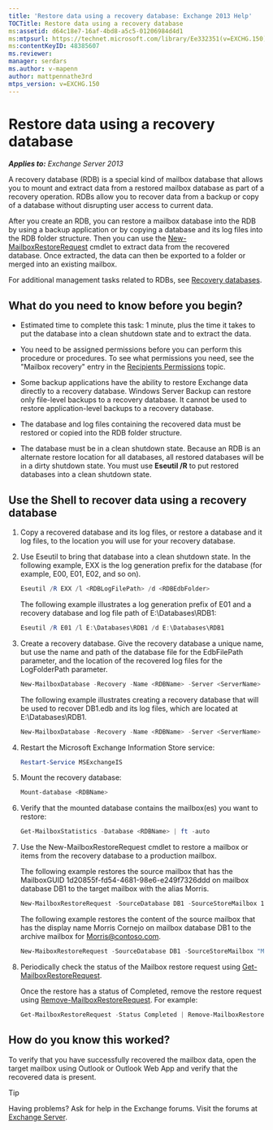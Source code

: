 ```yaml
---
title: 'Restore data using a recovery database: Exchange 2013 Help'
TOCTitle: Restore data using a recovery database
ms:assetid: d64c18e7-16af-4bd8-a5c5-01206984d4d1
ms:mtpsurl: https://technet.microsoft.com/library/Ee332351(v=EXCHG.150)
ms:contentKeyID: 48385607
ms.reviewer: 
manager: serdars
ms.author: v-mapenn
author: mattpennathe3rd
mtps_version: v=EXCHG.150
---
```


# Restore data using a recovery database

_**Applies to:** Exchange Server 2013_

A recovery database (RDB) is a special kind of mailbox database that allows you to mount and extract data from a restored mailbox database as part of a recovery operation. RDBs allow you to recover data from a backup or copy of a database without disrupting user access to current data.

After you create an RDB, you can restore a mailbox database into the RDB by using a backup application or by copying a database and its log files into the RDB folder structure. Then you can use the [New-MailboxRestoreRequest](https://technet.microsoft.com/library/ff829875\(v=exchg.150\)) cmdlet to extract data from the recovered database. Once extracted, the data can then be exported to a folder or merged into an existing mailbox.

For additional management tasks related to RDBs, see [Recovery databases](recovery-databases-exchange-2013-help.md).

## What do you need to know before you begin?

- Estimated time to complete this task: 1 minute, plus the time it takes to put the database into a clean shutdown state and to extract the data.

- You need to be assigned permissions before you can perform this procedure or procedures. To see what permissions you need, see the "Mailbox recovery" entry in the [Recipients Permissions](recipients-permissions-exchange-2013-help.md) topic.

- Some backup applications have the ability to restore Exchange data directly to a recovery database. Windows Server Backup can restore only file-level backups to a recovery database. It cannot be used to restore application-level backups to a recovery database.

- The database and log files containing the recovered data must be restored or copied into the RDB folder structure.

- The database must be in a clean shutdown state. Because an RDB is an alternate restore location for all databases, all restored databases will be in a dirty shutdown state. You must use **Eseutil /R** to put restored databases into a clean shutdown state.

## Use the Shell to recover data using a recovery database

1. Copy a recovered database and its log files, or restore a database and it log files, to the location you will use for your recovery database.

2. Use Eseutil to bring that database into a clean shutdown state. In the following example, EXX is the log generation prefix for the database (for example, E00, E01, E02, and so on).

    ```powershell
    Eseutil /R EXX /l <RDBLogFilePath> /d <RDBEdbFolder>
    ```

    The following example illustrates a log generation prefix of E01 and a recovery database and log file path of E:\\Databases\\RDB1:

    ```powershell
    Eseutil /R E01 /l E:\Databases\RDB1 /d E:\Databases\RDB1
    ```

3. Create a recovery database. Give the recovery database a unique name, but use the name and path of the database file for the EdbFilePath parameter, and the location of the recovered log files for the LogFolderPath parameter.

    ```powershell
    New-MailboxDatabase -Recovery -Name <RDBName> -Server <ServerName> -EdbFilePath <RDBPathandFileName> -LogFolderPath <LogFilePath>
    ```

    The following example illustrates creating a recovery database that will be used to recover DB1.edb and its log files, which are located at E:\\Databases\\RDB1.

    ```powershell
    New-MailboxDatabase -Recovery -Name <RDBName> -Server <ServerName> -EdbFilePath "E:\Databases\RDB1\DB1.EDB" -LogFolderPath "E:\Databases\RDB1"
    ```

4. Restart the Microsoft Exchange Information Store service:

    ```powershell
    Restart-Service MSExchangeIS
    ```

5. Mount the recovery database:

    ```powershell
    Mount-database <RDBName>
    ```

6. Verify that the mounted database contains the mailbox(es) you want to restore:

    ```powershell
    Get-MailboxStatistics -Database <RDBName> | ft -auto
    ```

7. Use the New-MailboxRestoreRequest cmdlet to restore a mailbox or items from the recovery database to a production mailbox.

    The following example restores the source mailbox that has the MailboxGUID 1d20855f-fd54-4681-98e6-e249f7326ddd on mailbox database DB1 to the target mailbox with the alias Morris.

    ```powershell
    New-MailboxRestoreRequest -SourceDatabase DB1 -SourceStoreMailbox 1d20855f-fd54-4681-98e6-e249f7326ddd -TargetMailbox Morris
    ```

    The following example restores the content of the source mailbox that has the display name Morris Cornejo on mailbox database DB1 to the archive mailbox for Morris@contoso.com.

    ```powershell
    New-MaiboxRestoreRequest -SourceDatabase DB1 -SourceStoreMailbox "Morris Cornejo" -TargetMailbox Morris@contoso.com -TargetIsArchive
    ```

8. Periodically check the status of the Mailbox restore request using [Get-MailboxRestoreRequest](https://technet.microsoft.com/library/ff829907\(v=exchg.150\)).

    Once the restore has a status of Completed, remove the restore request using [Remove-MailboxRestoreRequest](https://technet.microsoft.com/library/ff829910\(v=exchg.150\)). For example:

    ```powershell
    Get-MailboxRestoreRequest -Status Completed | Remove-MailboxRestoreRequest
    ```

## How do you know this worked?

To verify that you have successfully recovered the mailbox data, open the target mailbox using Outlook or Outlook Web App and verify that the recovered data is present.

> [!TIP]
> Having problems? Ask for help in the Exchange forums. Visit the forums at [Exchange Server](https://go.microsoft.com/fwlink/p/?linkid=60612).
